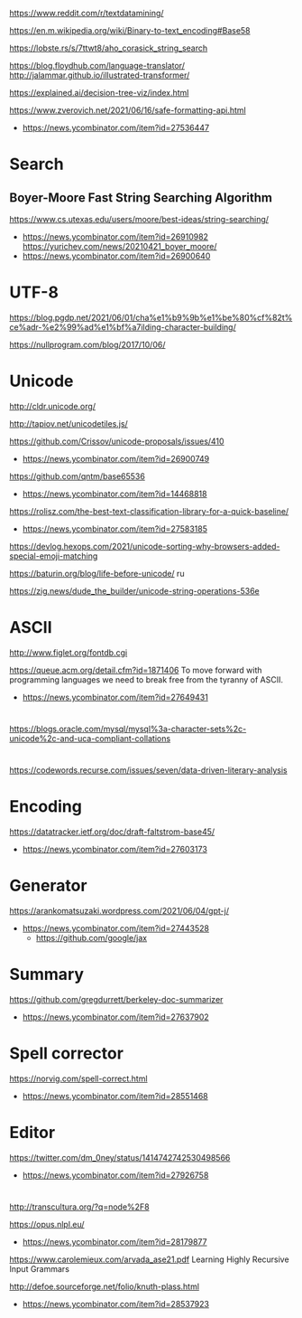 https://www.reddit.com/r/textdatamining/

https://en.m.wikipedia.org/wiki/Binary-to-text_encoding#Base58

https://lobste.rs/s/7ttwt8/aho_corasick_string_search

https://blog.floydhub.com/language-translator/
http://jalammar.github.io/illustrated-transformer/

https://explained.ai/decision-tree-viz/index.html

https://www.zverovich.net/2021/06/16/safe-formatting-api.html
* https://news.ycombinator.com/item?id=27536447

# Search
## Boyer-Moore Fast String Searching Algorithm
https://www.cs.utexas.edu/users/moore/best-ideas/string-searching/
* https://news.ycombinator.com/item?id=26910982
https://yurichev.com/news/20210421_boyer_moore/
* https://news.ycombinator.com/item?id=26900640

# UTF-8
https://blog.pgdp.net/2021/06/01/cha%e1%b9%9b%e1%be%80%cf%82t%ce%adr-%e2%99%ad%e1%bf%a7ilding-character-building/

https://nullprogram.com/blog/2017/10/06/

# Unicode

http://cldr.unicode.org/

http://tapiov.net/unicodetiles.js/

https://github.com/Crissov/unicode-proposals/issues/410
* https://news.ycombinator.com/item?id=26900749

https://github.com/qntm/base65536
* https://news.ycombinator.com/item?id=14468818

https://rolisz.com/the-best-text-classification-library-for-a-quick-baseline/
* https://news.ycombinator.com/item?id=27583185

https://devlog.hexops.com/2021/unicode-sorting-why-browsers-added-special-emoji-matching

https://baturin.org/blog/life-before-unicode/ ru

https://zig.news/dude_the_builder/unicode-string-operations-536e

# ASCII
http://www.figlet.org/fontdb.cgi

https://queue.acm.org/detail.cfm?id=1871406 To move forward with programming languages we need to break free from the tyranny of ASCII.
* https://news.ycombinator.com/item?id=27649431


#
https://blogs.oracle.com/mysql/mysql%3a-character-sets%2c-unicode%2c-and-uca-compliant-collations

# 
https://codewords.recurse.com/issues/seven/data-driven-literary-analysis

# Encoding
https://datatracker.ietf.org/doc/draft-faltstrom-base45/
* https://news.ycombinator.com/item?id=27603173

# Generator
https://arankomatsuzaki.wordpress.com/2021/06/04/gpt-j/
* https://news.ycombinator.com/item?id=27443528
  * https://github.com/google/jax
  
# Summary
https://github.com/gregdurrett/berkeley-doc-summarizer
* https://news.ycombinator.com/item?id=27637902

# Spell corrector
https://norvig.com/spell-correct.html
* https://news.ycombinator.com/item?id=28551468

# Editor
https://twitter.com/dm_0ney/status/1414742742530498566
* https://news.ycombinator.com/item?id=27926758
  
#
http://transcultura.org/?q=node%2F8


https://opus.nlpl.eu/
* https://news.ycombinator.com/item?id=28179877

https://www.carolemieux.com/arvada_ase21.pdf Learning Highly Recursive Input Grammars

http://defoe.sourceforge.net/folio/knuth-plass.html
* https://news.ycombinator.com/item?id=28537923